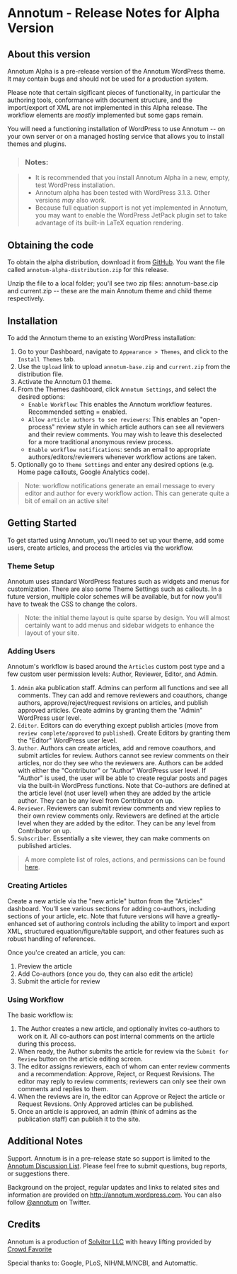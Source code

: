 # Annotum - Release Notes for Alpha Version

## About this version

Annotum Alpha is a pre-release version of the Annotum WordPress theme.  It may contain bugs and should not be used for a production system.

Please note that certain sigificant pieces of functionality, in particular the authoring tools, conformance with document structure, and the import/export of XML are not implemented in this Alpha release.  The workflow elements are *mostly* implemented but some gaps remain.  

You will need a functioning installation of WordPress to use Annotum -- on your own server or on a managed hosting service that allows you to install themes and plugins.  

> ### Notes:

> * It is recommended that you install Annotum Alpha in a new, empty, test WordPress installation.
> * Annotum alpha has been tested with WordPress 3.1.3.  Other versions *may* also work.
> * Because full equation support is not yet implemented in Annotum, you may want to enable the WordPress JetPack plugin set to take advantage of its built-in LaTeX equation rendering.

## Obtaining the code

To obtain the alpha distribution, download it from [GitHub](https://github.com/Annotum/Annotum/downloads). You want the file called `annotum-alpha-distribution.zip` for this release.

Unzip the file to a local folder; you'll see two zip files: annotum-base.cip and current.zip -- these are the main Annotum theme and child theme respectively.

## Installation
To add the Annotum theme to an existing WordPress installation:

1. Go to your Dashboard, navigate to `Appearance > Themes`, and click to the `Install Themes` tab.
2. Use the `Upload` link to upload `annotum-base.zip` and `current.zip` from the distribution file.
3. Activate the Annotum 0.1 theme. 
4. From the Themes dashboard, click `Annotum Settings`, and select the desired options:
    * `Enable Workflow`: This enables the Annotum workflow features. Recommended setting = enabled.
	* `Allow article authors to see reviewers`: This enables an "open-process" review style in which article authors can see all reviewers and their review comments.  You may wish to leave this deselected for a more traditional anonymous review process.
    * `Enable workflow notifications`: sends an email to appropriate authors/editors/reviewers whenever workflow actions are taken.
5. Optionally go to `Theme Settings` and enter any desired options (e.g. Home page callouts, Google Analytics code).

> Note: workflow notifications generate an email message to every editor and author for every workflow action. This can generate quite a bit of email on an active site!

## Getting Started

To get started using Annotum, you'll need to set up your theme, add some users, create articles, and process the articles via the workflow.

### Theme Setup

Annotum uses standard WordPress features such as widgets and menus for customization.  There are also some Theme Settings such as callouts.  In a future version, multiple color schemes will be available, but for now you'll have to tweak the CSS to change the colors.

> Note: the initial theme layout is quite sparse by design.  You will almost certainly want to add menus and sidebar widgets to enhance the layout of your site.

### Adding Users

Annotum's workflow is based around the `Articles` custom post type and a few custom user permission levels: Author, Reviewer, Editor, and Admin. 

1. `Admin` aka publication staff.  Admins can perform all functions and see all comments.  They can add and remove reviewers and coauthors, change authors, approve/reject/request revisions on articles, and publish approved articles.  Create admins by granting them the "Admin"  WordPress user level.
2. `Editor`.  Editors can do everything except publish articles (move from `review complete/approved` to `published`). Create Editors by granting them the "Editor" WordPress user level.
3. `Author`.  Authors can create articles, add and remove coauthors, and submit articles for review. Authors cannot see review comments on their articles, nor do they see who the reviewers are.  Authors can be added with either the "Contributor" or "Author" WordPress user level.  If "Author" is used, the user will be able to create regular posts and pages via the built-in WordPress functions.  Note that Co-authors are defined at the article level (not user level) when they are added by the article author. They can be any level from Contributor on up.
4. `Reviewer`. Reviewers can submit review comments and view replies to their own review comments only. Reviewers are defined at the article level when they are added by the editor. They can be any level from Contributor on up. 
5. `Subscriber`.  Essentially a site viewer, they can make comments on published articles.

> A more complete list of roles, actions, and permissions can be found [here](http://annotum.files.wordpress.com/2011/06/annotum-permissions-matrix.pdf).

### Creating Articles

Create a new article via the "new article" button from the "Articles" dashboard.  You'll see various sections for adding co-authors, including sections of your article, etc.  Note that future versions will have a greatly-enhanced set of authoring controls including the ability to import and export XML, structured equation/figure/table support, and other features such as robust handling of references.

Once you'ce created an article, you can:

1. Preview the article
2. Add Co-authors (once you do, they can also edit the article)
3. Submit the article for review

### Using Workflow 

The basic workflow is:

1. The Author creates a new article, and optionally invites co-authors to work on it. All co-authors can post internal comments on the article during this process.
2. When ready, the Author submits the article for review via the `Submit for Review` button on the article editing screen.
3. The editor assigns reviewers, each of whom can enter review comments and a recommendation: Approve, Reject, or Request Revisions.  The editor may reply to review comments; reviewers can only see their own comments and replies to them.
4. When the reviews are in, the editor can Approve or Reject the article or Request Revsions.  Only Approved articles can be published.
5. Once an article is approved, an admin (think of admins as the publication staff) can publish it to the site.

## Additional Notes

Support.  Annotum is in a pre-release state so support is limited to the [Annotum Discussion List](https://groups.google.com/group/annotum). Please feel free to submit questions, bug reports, or suggestions there.

Background on the project, regular updates and links to related sites and information are provided on http://annotum.wordpress.com. You can also follow [@annotum](http://twitter.com/annotum) on Twitter.

## Credits

Annotum is a production of [Solvitor LLC](http://solvitor.com) with heavy lifting provided by [Crowd Favorite](http://crowdfavorite.com)

Special thanks to: Google, PLoS, NIH/NLM/NCBI, and Automattic.
